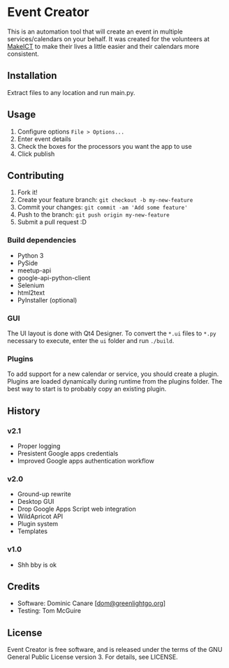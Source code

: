 # Event Creator

This is an automation tool that will create an event in multiple services/calendars on your behalf. It was created for the volunteers at [MakeICT](http://makeict.org) to make their lives a little easier and their calendars more consistent.

## Installation

Extract files to any location and run main.py.

## Usage

1. Configure options `File > Options...`
2. Enter event details
3. Check the boxes for the processors you want the app to use
4. Click publish

## Contributing

1. Fork it!
2. Create your feature branch: `git checkout -b my-new-feature`
3. Commit your changes: `git commit -am 'Add some feature'`
4. Push to the branch: `git push origin my-new-feature`
5. Submit a pull request :D

### Build dependencies
* Python 3
* PySide
* meetup-api
* google-api-python-client
* Selenium
* html2text
* PyInstaller (optional)

### GUI
The UI layout is done with Qt4 Designer. To convert the `*.ui` files to `*.py` necessary to execute, enter the `ui` folder and run `./build`.

### Plugins
To add support for a new calendar or service, you should create a plugin. Plugins are loaded dynamically during runtime from the plugins folder. The best way to start is to probably copy an existing plugin.

## History
### v2.1
* Proper logging
* Presistent Google apps credentials
* Improved Google apps authentication workflow

### v2.0
* Ground-up rewrite
* Desktop GUI
* Drop Google Apps Script web integration
* WildApricot API
* Plugin system
* Templates

### v1.0
* Shh bby is ok

## Credits
* Software: Dominic Canare [<dom@greenlightgo.org>]
* Testing: Tom McGuire

## License

Event Creator is free software, and is released under the terms of the GNU General Public License version 3. For details, see LICENSE.
